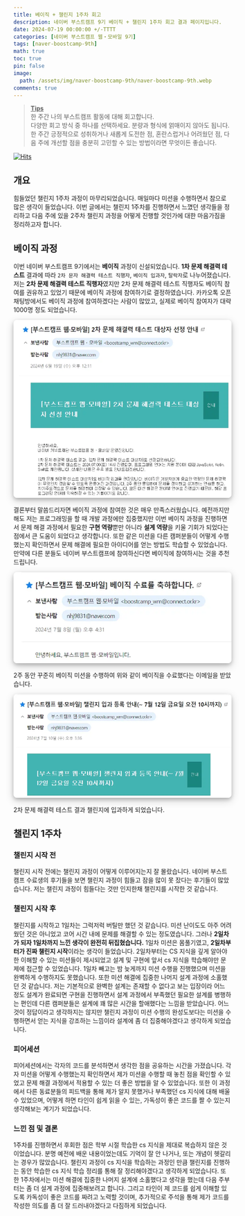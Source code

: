 ```yaml
---
title: 베이직 + 챌린지 1주차 회고
description: 네이버 부스트캠프 9기 베이직 + 챌린지 1주차 회고 결과 페이지입니다.
date: 2024-07-19 00:00:00 +/-TTTT
categories: [네이버 부스트캠프 웹・모바일 9기]
tags: [naver-boostcamp-9th]
math: true
toc: true
pin: false
image:
  path: /assets/img/naver-boostcamp-9th/naver-boostcamp-9th.webp
comments: true
---
```


<blockquote class="prompt-tip"><p><strong><u>Tips</u></strong> <br />
한 주간 나의 부스트캠프 활동에 대해 회고합니다. <br />
다양한 회고 방식 중 하나를 선택하세요. 분량과 형식에 얽매이지 않아도 됩니다. <br />
한 주간 긍정적으로 성취하거나 새롭게 도전한 점, 혼란스럽거나 어려웠던 점, 다음 주에 개선할 점을 충분히 고민할 수 있는 방법이라면 무엇이든 좋습니다.</p></blockquote>

[![Hits](https://hits.seeyoufarm.com/api/count/incr/badge.svg?url=https%3A%2F%2Fhyunjinno.github.io%2Fnaver-boostcamp-9th%2F2024-07-18-challenge-day5%2F&count_bg=%2379C83D&title_bg=%23555555&icon=&icon_color=%23E7E7E7&title=hits&edge_flat=false)](https://hits.seeyoufarm.com)

## 개요

힘들었던 챌린지 1주차 과정이 마무리되었습니다. 매일마다 미션을 수행하면서 참으로 많은 생각이 들었습니다. 이번 글에서는 챌린지 1주차를 진행하면서 느꼈던 생각들을 정리하고 다음 주에 있을 2주차 챌린지 과정을 어떻게 진행할 것인가에 대한 마음가짐을 정리하고자 합니다.

## 베이직 과정

이번 네이버 부스트캠프 9기에서는 **베이직** 과정이 신설되었습니다. **1차 문제 해결력 테스트** 결과에 따라 `2차 문자 해결력 테스트 직행자`, `베이직 입과자`, `탈락자`로 나누어졌습니다. 저는 **2차 문제 해결력 테스트 직행자**였지만 2차 문제 해결력 테스트 직행자도 베이직 참여를 권유하고 있었기 때문에 베이직 과정에 참여하기로 결정하였습니다. 카카오톡 오픈채팅방에서도 베이직 과정에 참여하겠다는 사람이 많았고, 실제로 베이직 참여자가 대략 1000명 정도 되었습니다.

<img src="/assets/img/naver-boostcamp-9th/day5/pic1.webp" alt="pic1" style="box-shadow: 0 4px 8px 0 rgba(0, 0, 0, 0.2), 0 6px 20px 0 rgba(0, 0, 0, 0.19); border-radius: 0.5rem"/>

결론부터 말씀드리자면 베이직 과정에 참여한 것은 매우 만족스러웠습니다. 예전까지만 해도 저는 프로그래밍을 할 때 개발 과정에만 집중했지만 이번 베이직 과정을 진행하면서 문제 해결 과정에서 필요한 **구현 역량**뿐만 아니라 **설계 역량**을 키울 기회가 되었다는 점에서 큰 도움이 되었다고 생각합니다. 또한 같은 미션을 다른 캠퍼분들이 어떻게 수행했는지 확인하면서 문제 해결에 필요한 아이디어를 얻는 방법도 학습할 수 있었습니다. 만약에 다른 분들도 네이버 부스트캠프에 참여하신다면 베이직에 참여하시는 것을 추천드립니다.

<img src="/assets/img/naver-boostcamp-9th/day5/pic2.webp" alt="pic2" style="box-shadow: 0 4px 8px 0 rgba(0, 0, 0, 0.2), 0 6px 20px 0 rgba(0, 0, 0, 0.19); border-radius: 0.5rem"/>

2주 동안 꾸준히 베이직 미션을 수행하여 위와 같이 베이직을 수료했다는 이메일을 받았습니다.

<img src="/assets/img/naver-boostcamp-9th/day5/pic3.webp" alt="pic3" style="box-shadow: 0 4px 8px 0 rgba(0, 0, 0, 0.2), 0 6px 20px 0 rgba(0, 0, 0, 0.19); border-radius: 0.5rem"/>

2차 문제 해결력 테스트 결과 챌린지에 입과하게 되었습니다.

## 챌린지 1주차

### 챌린지 시작 전

챌린지 시작 전에는 챌린지 과정이 어떻게 이루어지는지 잘 몰랐습니다. 네이버 부스트캠프 수료생의 후기들을 보면 챌린지 과정이 힘들고 잠을 많이 못 잤다는 후기들이 많았습니다. 저는 챌린지 과정이 힘들다는 것만 인지한채 챌린지를 시작한 것 같습니다.

### 챌린지 시작 후

챌린지를 시작하고 1일차는 그럭저럭 버틸만 했던 것 같습니다. 미션 난이도도 아주 어려웠던 것은 아니었고 코어 시간 내에 문제를 해결할 수 있는 정도였습니다. 그러나 **2일차가 되자 1일차까지 느낀 생각이 완전히 뒤집혔습니다.** 1일차 미션은 몸풀기였고, **2일차부터가 진짜 챌린지 시작**이라는 생각이 들었습니다. 2일차부터는 CS 지식을 깊게 알아야한 이해할 수 있는 미션들이 제시되었고 설계 및 구현에 앞서 cs 지식을 학습해야만 문제에 접근할 수 있었습니다. 1일차 빼고는 밤 늦게까지 미션 수행을 진행했으며 미션을 완벽하게 수행하지도 못했습니다. 또한 미션 해결에 집중한 나머지 설계 과정에 소홀했던 것 같습니다. 저는 기본적으로 완벽한 설계는 존재할 수 없다고 보는 입장이라 어느 정도 설계가 완료되면 구현을 진행하면서 설계 과정에서 부족했던 필요한 설계를 병행하는 편인데 다른 캠퍼분들은 설계에 꽤 많은 시간을 할애했다는 느낌을 받았습니다. 어느 것이 정답이라고 생각하지는 않지만 챌린지 과정이 미션 수행의 완성도보다는 미션을 수행하면서 얻는 지식을 강조하는 느낌이라 설계에 좀 더 집중해야겠다고 생각하게 되었습니다.

### 피어세션

피어세션에서는 각자의 코드를 분석하면서 생각한 점을 공유하는 시간을 가졌습니다. 각자 미션을 어떻게 수행했는지 확인하면서 제가 미션을 수행할 때 놓친 점을 확인할 수 있었고 문제 해결 과정에서 적용할 수 있는 더 좋은 방법을 알 수 있었습니다. 또한 이 과정에서 다른 동료분들의 피드백을 통해 제가 알지 못했거나 부족했던 cs 지식에 대해 배울 수 있었으며, 어떻게 하면 타인이 쉽게 읽을 수 있는, 가독성이 좋은 코드를 짤 수 있는지 생각해보는 계기가 되었습니다.

### 느낀 점 및 결론

1주차를 진행하면서 후회한 점은 학부 시절 학습한 cs 지식을 제대로 복습하지 않은 것이었습니다. 분명 예전에 배운 내용이었는데도 기억이 잘 안 나거나, 또는 개념이 헷갈리는 경우가 많았습니다. 챌린지 과정이 cs 지식을 학습하는 과정인 만큼 챌린지를 진행하는 동안 학습한 cs 지식 학습 정리를 통해 잘 정리해야겠다고 생각하게 되었습니다. 또한 1주차에서는 미션 해결에 집중한 나머지 설계에 소홀했다고 생각을 했는데 다음 주부터는 좀 더 설계 과정에 집중해보려고 합니다. 그리고 타인이 제 코드를 쉽게 이해할 있도록 카독성이 좋은 코드를 짜려고 노력할 것이며, 추가적으로 주석을 통해 제가 코드를 작성한 의도를 좀 더 잘 드러내야겠다고 다짐하게 되었습니다.
